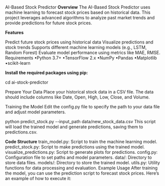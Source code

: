 AI-Based Stock Predictor
**Overview**
The AI-Based Stock Predictor uses machine learning to forecast stock prices based on historical data. This project leverages advanced algorithms to analyze past market trends and provide predictions for future stock prices.

**Features**

Predict future stock prices using historical data
Visualize predictions and stock trends
Supports different machine learning models (e.g., LSTM, Random Forest)
Evaluate model performance using metrics like MAE, RMSE.
Requirements
•Python 3.7+
•TensorFlow 2.x
•NumPy
•Pandas
•Matplotlib
•scikit-learn

**Install the required packages using pip:**

cd ai-stock-predictor

Prepare Your Data Place your historical stock data in a CSV file. The data should include columns like Date, Open, High, Low, Close, and Volume.

Training the Model
Edit the config.py file to specify the path to your data file and adjust model parameters.

python predict_stock.py --input_path data/new_stock_data.csv
This script will load the trained model and generate predictions, saving them to predictions.csv.

**Code Structure**
train_model.py: Script to train the machine learning model.
predict_stock.py: Script to make predictions using the trained model.
visualize_predictions.py: Script to generate plots for predictions.
config.py: Configuration file to set paths and model parameters.
data/: Directory to store data files.
models/: Directory to store the trained model.
utils.py: Utility functions for data processing and evaluation.
Example Usage
After training the model, you can use the prediction script to forecast stock prices. Here’s an example of how to execute it: